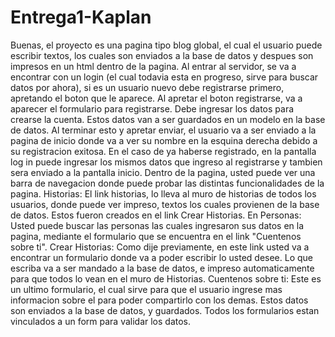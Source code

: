 # Entrega1-Kaplan 
Buenas, el proyecto es una pagina tipo blog global, el cual el usuario puede escribir textos, los cuales son enviados a la base de datos y despues
son impresos en un html dentro de la pagina. 
Al entrar al servidor, se va a encontrar con un login (el cual todavia esta en progreso, sirve para buscar datos por ahora), si es un usuario nuevo debe registrarse
primero, apretando el boton que le aparece.
Al apretar el boton registrarse, va a aparecer el formulario para registrarse. Debe ingresar los datos para crearse la cuenta. Estos datos van a ser guardados en un modelo 
en la base de datos. Al terminar esto y apretar enviar, el usuario va a ser enviado a la pagina de inicio donde va a ver su nombre en la esquina derecha debido a su registracion 
exitosa. 
En el caso de ya haberse registrado, en la pantalla log in puede ingresar los mismos datos que ingreso al registrarse y tambien sera enviado a la pantalla inicio.
Dentro de la pagina, usted puede ver una barra de navegacion donde puede probar las distintas funcionalidades de la pagina.
 Historias: El link historias, lo lleva al muro de historias de todos los usuarios, donde puede ver impreso, textos los cuales provienen de la base de datos. Estos fueron creados
en el link Crear Historias.
 En Personas: Usted puede buscar las personas las cuales ingresaron sus datos en la pagina, mediante el formulario que se encuentra en el link "Cuentenos sobre ti".
 Crear Historias: Como dije previamente, en este link usted va a encontrar un formulario donde va a poder escribir lo usted desee. Lo que escriba va a ser mandado a la base de datos, e 
impreso automaticamente para que todos lo vean en el muro de Historias.
 Cuentenos sobre ti: Este es un ultimo formulario, el cual sirve para que el usuario ingrese mas informacion sobre el para poder compartirlo con los demas. Estos datos son enviados a la 
base de datos, y guardados.
Todos los formularios estan vinculados a un form para validar los datos.
